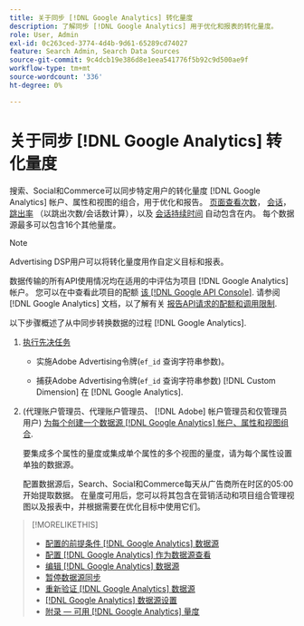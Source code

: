 ```yaml
---
title: 关于同步 [!DNL Google Analytics] 转化量度
description: 了解同步 [!DNL Google Analytics] 用于优化和报表的转化量度。
role: User, Admin
exl-id: 0c263ced-3774-4d4b-9d61-65289cd74027
feature: Search Admin, Search Data Sources
source-git-commit: 9c4dcb19e386d8e1eea541776f5b92c9d500ae9f
workflow-type: tm+mt
source-wordcount: '336'
ht-degree: 0%

---
```


# 关于同步 [!DNL Google Analytics] 转化量度

搜索、Social和Commerce可以同步特定用户的转化量度 [!DNL Google Analytics] 帐户、属性和视图的组合，用于优化和报告。 [页面查看次数](https://ga-dev-tools.google/dimensions-metrics-explorer/#view=detail&amp;group=page_tracking&amp;jump=ga_pageviews)， [会话](https://ga-dev-tools.google/dimensions-metrics-explorer/#view=detail&amp;group=session&amp;jump=ga_sessions)， [跳出率](https://ga-dev-tools.google/dimensions-metrics-explorer/#view=detail&amp;group=session&amp;jump=ga_bouncerate) （以跳出次数/会话数计算），以及 [会话持续时间](https://ga-dev-tools.google/dimensions-metrics-explorer/#view=detail&amp;group=session&amp;jump=ga_sessionduration) 自动包含在内。 每个数据源最多可以包含16个其他量度。

>[!NOTE]
>
>Advertising DSP用户可以将转化量度用作自定义目标和报表。

数据传输的所有API使用情况均在适用的中评估为项目 [!DNL Google Analytics] 帐户。 您可以在中查看此项目的配额 [该 [!DNL Google API Console]](https://console.developers.google.com/apis/api/analytics-json.googleapis.com/quotas). 请参阅 [!DNL Google Analytics] 文档，以了解有关 [报告API请求的配额和调用限制](https://developers.google.com/analytics/devguides/reporting/core/v4/limits-quotas).

以下步骤概述了从中同步转换数据的过程 [!DNL Google Analytics].

1. [执行先决任务](data-source-prerequisites.md)

   * 实施Adobe Advertising令牌(`ef_id` 查询字符串参数)。

   * 捕获Adobe Advertising令牌(`ef_id` 查询字符串参数) [!DNL Custom Dimension] 在 [!DNL Google Analytics].

1. (代理账户管理员、代理账户管理员、 [!DNL Adobe] 帐户管理员和仅管理员用户) [为每个创建一个数据源 [!DNL Google Analytics] 帐户、属性和视图组合](data-source-configure.md).

   要集成多个属性的量度或集成单个属性的多个视图的量度，请为每个属性设置单独的数据源。

   配置数据源后，Search、Social和Commerce每天从广告商所在时区的05:00开始提取数据。 在量度可用后，您可以将其包含在营销活动和项目组合管理视图以及报表中，并根据需要在优化目标中使用它们。

>[!MORELIKETHIS]
>
>* [配置的前提条件 [!DNL Google Analytics] 数据源](data-source-prerequisites.md)
>* [配置 [!DNL Google Analytics] 作为数据源查看](data-source-configure.md)
>* [编辑 [!DNL Google Analytics] 数据源](data-source-edit.md)
>* [暂停数据源同步](data-source-pause.md)
>* [重新验证 [!DNL Google Analytics] 数据源](data-source-reauthenticate.md)
>* [[!DNL Google Analytics] 数据源设置](data-source-settings.md)
>* [附录 — 可用 [!DNL Google Analytics] 量度](data-source-ga-metrics.md)
